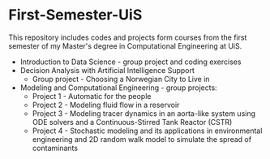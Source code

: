 # First-Semester-UiS
This repository includes codes and projects form courses from the first semester of my Master's degree in Computational Engineering at UiS.
- Introduction to Data Science - group project and coding exercises
- Decision Analysis with Artificial Intelligence Support
    * Group project - Choosing a Norwegian City to Live in
- Modeling and Computational Engineering - group projects:
     * Project 1 - Automatic for the people
     * Project 2 - Modeling fluid flow in a reservoir
     * Project 3 - Modeling tracer dynamics in an aorta-like system using ODE solvers and a Continuous-Stirred Tank Reactor (CSTR)
     * Project 4 -  Stochastic modeling and its applications in environmental engineering and 2D random walk model to simulate the spread of contaminants
